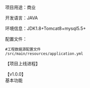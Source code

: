 项目用途：商业

开发语言：JAVA

环境信息：JDK1.8+Tomcat8+mysql5.5+

配置文件：

    #工程数据源配置文件  
    /src/main/resources/application.yml  
【项目上线进程】

【v1.0.0】  
基本功能
    